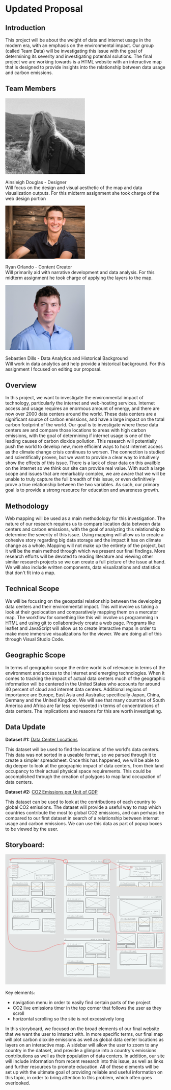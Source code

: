 # Updated Proposal
## Introduction
This project will be about the weight of data and internet usage in the modern era, with an emphasis on the environmental impact. Our group (called Team Data) will be 
investigating this issue with the goal of determining its severity and investigating potential solutions. The final project we are working towards is a HTML website with an 
interactive map that is designed to provide insights into the relationship between data usage and carbon emissions.  
## Team Members

<img src = "https://github.com/ryanorlando/DH151-Project/blob/396721582cffd3521aa87da2a2c74b820973d362/profile%20photos/33A44E4A-C206-46D9-9508-245EFA8A486F-683AF7CF-FF79-4F64-91E1-7096E3E7D60C.jpg" width = "250">

Ainsleigh Douglas - Designer  
Will focus on the design and visual aesthetic of the map and data visualization outputs. For this midterm assignment she took charge of the web design portion

<img src = "https://github.com/ryanorlando/DH151-Project/blob/396721582cffd3521aa87da2a2c74b820973d362/profile%20photos/IMG_4117.jpg" width = "250">

Ryan Orlando - Content Creator  
Will primarily aid with narrative development and data analysis. For this midterm assignment he took charge of applying the layers to the map. 

<img src = "https://github.com/ryanorlando/DH151-Project/blob/8622e4a100feea39ed027f2dde0d8a5a96b159cc/profile%20photos/IMG_1471%20copy.jpeg" width = "250">

Sebastien Dills - Data Analytics and Historical Background  
Will work in data analytics and help provide a historical background. For this assignment I focused on editing our proposal. 

## Overview
In this project, we want to investigate the environmental impact of technology, particularly the internet and web-hosting services. Internet access and usage requires an enormous 
amount of energy, and there are now over 2000 data centers around the world. These data centers are a significant source of carbon emissions, and have a large impact on the total 
carbon footprint of the world. Our goal is to investigate where these data centers are and compare those locations to areas with high carbon emissions, with the goal of determining 
if internet usage is one of the leading causes of carbon dioxide pollution. This research will potentially push the world to develop new, more efficient ways to host internet access 
as the climate change crisis continues to worsen. The connection is studied and scientifically proven, but we want to provide a clear way to intuitively show the effects of this 
issue. There is a lack of clear data on this availble on the internet so we think our site can provide real value. With such a large scope and issues that are remarkably complex, 
we are aware that we will be unable to truly capture the full breadth of this issue, or even definitively prove a true relationship between the two variables. As such, our primary goal 
is to provide a strong resource for education and awareness growth.

## Methodology
Web mapping will be used as a main methodology for this investigation. The nature of our research requires us to compare location data between data centers and carbon emissions, 
with the goal of analyzing this relationship to determine the severity of this issue. Using mapping will allow us to create a cohesive story regarding big data storage and the 
impact it has on climate change as a whole. Mapping will not make up the entirety of the project, but it will be the main method through which we present our final findings. 
More research efforts will be devoted to reading literature and viewing other similar research projects so we can create a full picture of the issue at hand. We will also include 
written components, data visualizations and statistics that don't fit into a map.

## Technical Scope
We will be focusing on the geospatial relationship between the developing data centers and their environmental impact. This will involve us taking a look at their geolocation and 
comparatively mapping them on a mercator map. The workflow for something like this will involve us programming in HTML and using git to collaboratively create a web page. 
Programs like leaflet and JavaScript will allow us to create interactive maps in order to make more immersive visualizations for the viewer. We are doing all of this through 
Visual Studio Code. 

## Geographic Scope
In terms of geographic scope the entire world is of relevance in terms of the environment and access to the internet and emerging technologies. When it comes to tracking the 
impact of actual data centers much of the geographic information will be centered in the United States who accounts for around 40 percent of cloud and internet data centers. 
Additional regions of importance are Europe, East Asia and Australia; specifically Japan, China, Germany and the United Kingdom. We will see that many countries of South America 
and Africa are far less represented in terms of concentrations of data centers. The implications and reasons for this are worth investigating.

## Data Update

**Dataset #1:** [Data Center Locations](https://docs.google.com/spreadsheets/d/1xN3N2g7UtXSojj0bK3SVI-5LIGqJrMuJOjnGYc_XlC4/edit#gid=0) 

This dataset will be used to find the locations of the world's data centers. This data was not sorted in a useable format, so we parsed through it to create a simpler spreadsheet. 
Once this has happened, we will be able to dig deeper to look at the geographic impact of data centers, from their land occupancy to their actual physical space requirements. This could be accomplished through the creation of polygons to map 
land occupation of data centers.

**Dataset #2:** [CO2 Emissions per Unit of GDP](https://hub.arcgis.com/datasets/undesa::indicator-9-4-1-carbon-dioxide-emissions-per-unit-of-gdp-kilogrammes-of-co2-per-constant-2010-united-states-dollars-5?geometry=140.855%2C-39.570%2C-72.895%2C62.146)

This dataset can be used to look at the contributions of each country to global CO2 emissions. The dataset will provide a useful way to map which countries contribute 
the most to global CO2 emissions, and can perhaps be compared to our first dataset in search of a relationship between internat usage and carbon emissions. We can use this data 
as part of popup boxes to be viewed by the user.

## Storyboard:

<img src = "https://github.com/ryanorlando/DH151-Project/blob/33a6ee928a2b10b7264e9d390dd3aaf1d9ece3df/Assignment2/UX%20Design%20Images/StoryBoard-wireframe.png">

Key elements:
- navigation menu in order to easily find certain parts of the project
- CO2 live emissions timer in the top corner that follows the user as they scroll
- horizontal scrolling so the site is not excessively long

In this storyboard, we focused on the broad elements of our final website that we want the user to interact with. In more specific terms, our final map will plot carbon 
dioxide emissions as well as global data center locations as layers on an interactive map. A sidebar will allow the user to zoom to any country in the dataset, and provide a 
glimpse into a country's emissions contributions as well as their population of data centers. In addition, our site will include information from recent research into this issue, 
as well as links and further resources to promote education. All of these elements will be set up with the ultimate goal of providing reliable and useful information on this 
topic, in order to bring attention to this problem, which often goes overlooked. 
